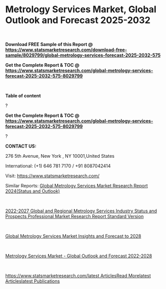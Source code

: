 <h1>Metrology Services Market, Global Outlook and Forecast 2025-2032</h1><br/><p><strong>Download FREE Sample of this Report @ <a href="https://www.statsmarketresearch.com/download-free-sample/8029799/global-metrology-services-forecast-2025-2032-575">https://www.statsmarketresearch.com/download-free-sample/8029799/global-metrology-services-forecast-2025-2032-575</a></strong></p>
 
 
 
 <div><b>Get the Complete Report & TOC @ <a href="https://www.statsmarketresearch.com/global-metrology-services-forecast-2025-2032-575-8029799">https://www.statsmarketresearch.com/global-metrology-services-forecast-2025-2032-575-8029799</a></b></div>
 
 
 
 <p><br />
 
 <b>Table of content</b></p>
 
 
 
 <p>? </p>
 
 
 
 <div><b>Get the Complete Report & TOC @ <a href="https://www.statsmarketresearch.com/global-metrology-services-forecast-2025-2032-575-8029799">https://www.statsmarketresearch.com/global-metrology-services-forecast-2025-2032-575-8029799</a></b></div>
 
 
 
 <p>? </p>
 
 
 
 <p><b>CONTACT US:</b><br />
 
 276 5th Avenue, New York , NY 10001,United States<br />
 
 International: (+1) 646 781 7170 / +91 8087042414<br />
 
 Visit: <a href="https://www.statsmarketresearch.com/">https://www.statsmarketresearch.com/</a><br />
 
 Similar Reports: <a href="https://www.statsmarketresearch.com/global-metrology-services-forecast-2025-2032-575-8029799">Global Metrology Services Market Research Report 2024(Status and Outlook)</a><br />
 
 <br />
 
 <a href="https://www.statsmarketresearch.com/global-metrology-services-forecast-2025-2032-575-8029799">2022-2027 Global and Regional Metrology Services Industry Status and Prospects Professional Market Research Report Standard Version</a><br />
 
 <br />
 
 <a href="https://www.statsmarketresearch.com/global-metrology-services-forecast-2025-2032-575-8029799">Global Metrology Services Market Insights and Forecast to 2028</a><br />
 
 <br />
 
 <a href="https://www.statsmarketresearch.com/global-metrology-services-forecast-2025-2032-575-8029799">Metrology Services Market - Global Outlook and Forecast 2022-2028</a><br />
 
 <br />
 
 <a href="https://gyeongbokgung.com">https://www.statsmarketresearch.com/</a><a href="https://hallyeomaritime.com">latest Articles</a><a href="https://jingwansa.com">Read More</a><a href="https://nguoiviet.jp/">latest Articles</a><a href="https://www.intelmarketresearch.com/">latest Publications</a></p>
